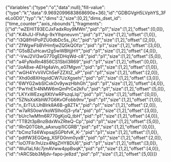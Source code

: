 {"Variables":{"type":"o","data":null},"fill-value":{"type":"k","data":9.9692099683868690e+36},"id":"GDBGVgH5LVphYS_3FeLo0D0","typ":"k","dims":2,"size":[0,2],"dims_dset_id":["time_counter","axis_nbounds"],"fragments":[{"id":"wZEHIT93ECJxFadxRoy9MWn","pid":"p1","size":[1,2],"offset":[0,0]},
{"id":"K4hJU-lFhAg-9xYlhpneuvm","pid":"p1","size":[1,2],"offset":[1,0]},
{"id":"i3Q8fHiPoPZU0dbDc5s_jXc","pid":"p1","size":[1,2],"offset":[2,0]},
{"id":"ZfWgwFbBVHmfjwZQ5kQOfzr","pid":"p1","size":[1,2],"offset":[3,0]},
{"id":"G5sBZuHcavt2g5wWBItjjHY","pid":"p1","size":[1,2],"offset":[4,0]},
{"id":"-VwJ2VI3wG770gEDHqWd-c8","pid":"p1","size":[1,2],"offset":[5,0]},
{"id":"a4FyNxRn4856CS1SbiI3R69","pid":"p1","size":[1,2],"offset":[0,0]},
{"id":"JoA8xe-AEHg4aVn_e07Mgvn","pid":"p1","size":[1,2],"offset":[1,0]},
{"id":"wGH4YvViIVCh5eFZZXtZ_xP","pid":"p1","size":[1,2],"offset":[2,0]},
{"id":"Xhd0d8XHqyidCW7UzXgsehi","pid":"p1","size":[1,2],"offset":[3,0]},
{"id":"6WYG2wbSlCxkOv9ywzHbhGh","pid":"p1","size":[1,2],"offset":[4,0]},
{"id":"PwYnE1r4NMW6mQmPrCe2kFu","pid":"p1","size":[1,2],"offset":[5,0]},
{"id":"LKYxWEzxgXKtVwRPszqLlqi","pid":"p1","size":[1,2],"offset":[0,0]},
{"id":"5ZNsXsKbhW7G6KvOFobb9nv","pid":"p1","size":[1,2],"offset":[1,0]},
{"id":"n_ErTULUhBIrk8A6B-g8ZTk","pid":"p1","size":[1,2],"offset":[2,0]},
{"id":"w7aRS0owVkoWSlho0j3-yfa","pid":"p1","size":[1,2],"offset":[3,0]},
{"id":"bUrc1wMfm6R770gKjoQ_tbH","pid":"p1","size":[1,2],"offset":[4,0]},
{"id":"TTB2t3pBnzBdxWxZRteQ-Cp","pid":"p1","size":[1,2],"offset":[5,0]},
{"id":"IRnQ0TGbh_aAxruqi1lCGRB","pid":"p1","size":[1,2],"offset":[0,0]},
{"id":"bCmzTd4WxpsajSGPbfvK_K-","pid":"p1","size":[1,2],"offset":[1,0]},
{"id":"pdtfW3EGQeg_XSFD0nm0yxB","pid":"p1","size":[1,2],"offset":[2,0]},
{"id":"loO7FiIr7nUzx4NgZHY8DU6","pid":"p1","size":[1,2],"offset":[3,0]},
{"id":"WuI1aLfdc7jmAVww4ppBsqK","pid":"p1","size":[1,2],"offset":[4,0]},
{"id":"rARCSbb3Mjdv-fapo-je8zd","pid":"p1","size":[1,2],"offset":[5,0]}]}